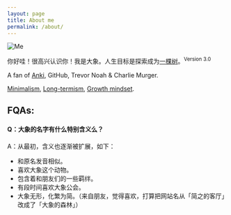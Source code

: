 ```yaml
---
layout: page
title: About me
permalink: /about/
---
```


![Me](https://i.imgur.com/OJjTJOt.jpg)


你好哇！很高兴认识你！我是大象。人生目标是探索成为[一棵树](https://willwang.cc/2019/01/life-README)。<sup>Version 3.0 </sup>

A fan of [Anki](https://github.com/willwang-x/tools/blob/main/tools/anki/anki.md), GitHub, Trevor Noah & Charlie Murger. 

[Minimalism](https://github.com/willwang-x/all-about-will/blob/master/define/minimalism.md), [Long-termism](https://github.com/willwang-x/workflow), [Growth mindset](https://willwang.cc/2018/10/tenet). 


## FQAs:

#### Q：大象的名字有什么特别含义么？

A：从最初，含义也逐渐被扩展，如下：

* 和原名发音相似。
* 喜欢大象这个动物。
* 包含着和朋友们的一些羁绊。
* 有段时间喜欢大象公会。
* 大象无形，化繁为简。（来自朋友，觉得喜欢，打算把网站名从「简之的客厅」改成了「大象的森林」）
